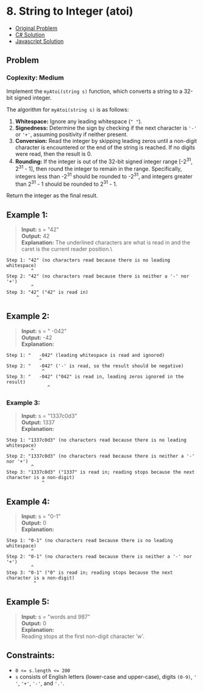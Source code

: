 # 8. String to Integer (atoi)

- [Original Problem](https://leetcode.com/problems/string-to-integer-atoi/description/)
- [C# Solution](solution-1-csharp)
- [Javascript Solution](solution-2-javascript)

## Problem
### Coplexity: Medium

Implement the `myAtoi(string s)` function, which converts a string to a 32-bit signed integer.

The algorithm for `myAtoi(string s)` is as follows:

1. **Whitespace:** Ignore any leading whitespace (`" "`).
2. **Signedness:** Determine the sign by checking if the next character is `'-'` or `'+'`, assuming positivity if neither present.
3. **Conversion:** Read the integer by skipping leading zeros until a non-digit character is encountered or the end of the string is reached. If no digits were read, then the result is 0.
4. **Rounding:** If the integer is out of the 32-bit signed integer range [-2<sup>31</sup>, 2<sup>31</sup> - 1], then round the integer to remain in the range. Specifically, integers less than -2<sup>31</sup> should be rounded to -2<sup>31</sup>, and integers greater than 2<sup>31</sup> - 1 should be rounded to 2<sup>31</sup> - 1.

Return the integer as the final result.


## Example 1:

> **Input:** s = "42"\
**Output:** 42\
**Explanation:**
The underlined characters are what is read in and the caret is the current reader position.\
```
Step 1: "42" (no characters read because there is no leading whitespace)
         ^
Step 2: "42" (no characters read because there is neither a '-' nor '+')
         ^
Step 3: "42" ("42" is read in)
           ^
```

## Example 2:

> **Input:** s = " -042"\
**Output:** -42\
**Explanation:**
```
Step 1: "   -042" (leading whitespace is read and ignored)
            ^
Step 2: "   -042" ('-' is read, so the result should be negative)
             ^
Step 3: "   -042" ("042" is read in, leading zeros ignored in the result)
               ^
```

### Example 3:

> **Input:** s = "1337c0d3"\
**Output:** 1337\
**Explanation:**
```
Step 1: "1337c0d3" (no characters read because there is no leading whitespace)
         ^
Step 2: "1337c0d3" (no characters read because there is neither a '-' nor '+')
         ^
Step 3: "1337c0d3" ("1337" is read in; reading stops because the next character is a non-digit)
             ^
```

## Example 4:

> **Input:** s = "0-1"\
**Output:** 0\
**Explanation:**

```
Step 1: "0-1" (no characters read because there is no leading whitespace)
         ^
Step 2: "0-1" (no characters read because there is neither a '-' nor '+')
         ^
Step 3: "0-1" ("0" is read in; reading stops because the next character is a non-digit)
          ^
```

## Example 5:

> **Input:** s = "words and 987"\
**Output:** 0\
**Explanation:**\
Reading stops at the first non-digit character 'w'.

## Constraints:

- `0 <= s.length <= 200`
- `s` consists of English letters (lower-case and upper-case), digits `(0-9)`, `' '`, `'+'`, `'-'`, and `'.'`.